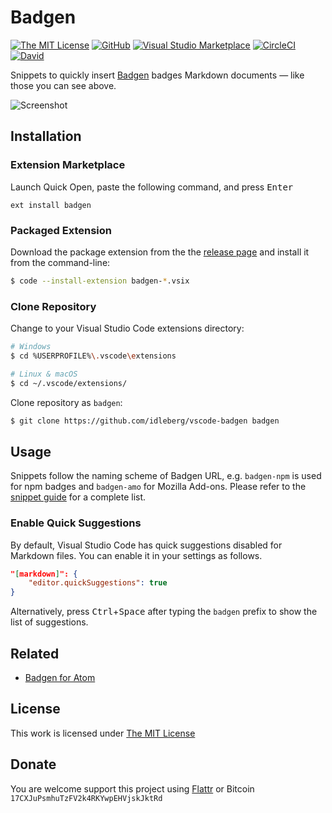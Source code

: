 # Badgen

[![The MIT License](https://flat.badgen.net/badge/license/MIT/orange)](http://opensource.org/licenses/MIT)
[![GitHub](https://flat.badgen.net/github/release/idleberg/vscode-badgen)](https://github.com/idleberg/vscode-badgen/releases)
[![Visual Studio Marketplace](https://vsmarketplacebadge.apphb.com/installs-short/idleberg.badgen.svg?style=flat-square)](https://marketplace.visualstudio.com/items?itemName=idleberg.badgen)
[![CircleCI](https://flat.badgen.net/circleci/github/idleberg/vscode-badgen)](https://circleci.com/gh/idleberg/vscode-badgen)
[![David](https://flat.badgen.net/david/dev/idleberg/vscode-badgen)](https://david-dm.org/idleberg/vscode-badgen?type=dev)

Snippets to quickly insert [Badgen](http://badgen.net) badges Markdown documents — like those you can see above.

![Screenshot](https://raw.githubusercontent.com/idleberg/vscode-badgen/master/screenshot.gif)

## Installation

### Extension Marketplace

Launch Quick Open, paste the following command, and press <kbd>Enter</kbd>

`ext install badgen`

### Packaged Extension

Download the package extension from the the [release page](https://github.com/idleberg/vscode-badgen/releases) and install it from the command-line:

```bash
$ code --install-extension badgen-*.vsix
```

### Clone Repository

Change to your Visual Studio Code extensions directory:

```bash
# Windows
$ cd %USERPROFILE%\.vscode\extensions

# Linux & macOS
$ cd ~/.vscode/extensions/
```

Clone repository as `badgen`:

```bash
$ git clone https://github.com/idleberg/vscode-badgen badgen
```

## Usage

Snippets follow the naming scheme of Badgen URL, e.g. `badgen-npm` is used for npm badges and `badgen-amo` for Mozilla Add-ons. Please refer to the [snippet guide](https://github.com/idleberg/vscode-badgen/blob/master/snippets.md) for a complete list.

### Enable Quick Suggestions

By default, Visual Studio Code has quick suggestions disabled for Markdown files. You can enable it in your settings as follows.

```json
"[markdown]": {
    "editor.quickSuggestions": true
}
```

Alternatively, press <kbd>Ctrl</kbd>+<kbd>Space</kbd> after typing the `badgen` prefix to show the list of suggestions.

## Related

- [Badgen for Atom](https://atom.io/packages/badgen)

## License

This work is licensed under [The MIT License](https://opensource.org/licenses/MIT)

## Donate

You are welcome support this project using [Flattr](https://flattr.com/submit/auto?user_id=idleberg&url=https://github.com/idleberg/vscode-badgen) or Bitcoin `17CXJuPsmhuTzFV2k4RKYwpEHVjskJktRd`
